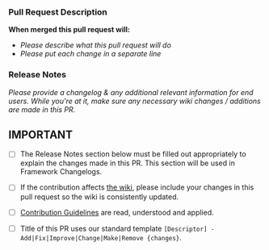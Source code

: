 ### Pull Request Description
**When merged this pull request will:**
- _Please describe what this pull request will do_
- _Please put each change in a separate line_

### Release Notes
_Please provide a changelog & any additional relevant information for end users. While you're at it, make sure any necessary wiki changes / additions are made in this PR._

## IMPORTANT

- [ ] The Release Notes section below must be filled out appropriately to explain the changes made in this PR. This section will be used in Framework Changelogs.
- [ ] If the contribution affects [the wiki](https://github.com/Bubbus/CAFE_CA_BUB/wiki), please include your changes in this pull request so the wiki is consistently updated.
- [ ] [Contribution Guidelines](https://github.com/Bubbus/CAFE_CA_BUB/blob/release/contributing.md) are read, understood and applied.
- [ ] Title of this PR uses our standard template `[Descriptor] - Add|Fix|Improve|Change|Make|Remove {changes}`.

